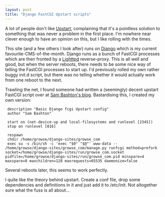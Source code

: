 ```yaml
---
layout: post
title: "Django FastCGI Upstart scripts"
---
```

A lot of people don't like [Upstart](http://upstart.ubuntu.com/), complaining that it's a pointless solution to something that was never a problem in the first place. I'm nowhere near clever enough to have an opinion on this, but I like rolling with the times. 

This site (and a few others I look after) runs on [Django](https://www.djangoproject.com/) which is my current favourite-CMS-of-the-month. Django runs as a bunch of FastCGI processes which are then fronted by a [Lighttpd](http://www.lighttpd.net/) reverse-proxy. This is all well and good, but when the server reboots, there needs to be some nice way of telling the FastCGI processes to start up. I'd previously rolled my own rather buggy init.d script, but there was no telling whether it would actually work from one reboot to the next.

Trawling the net, I found someone had written a (seemingly) decent upstart FastCGI script over at [Sam Bashton's blog](http://blog.bashton.com/2011/using-django-fastcgi-with-upstart/). Bastardising this, I created my own version:

     description "Basic Django fcgi Upstart config"
     author "Sam Bashton"

     start on (net-device-up and local-filesystems and runlevel [2345])
     stop on runlevel [016]

     respawn
     chdir /home/growse/django-sites/growse_com
     exec su -s /bin/sh -c 'exec "$0" "$@"' www-data -- /home/growse/django-sites/growse_com/manage.py runfcgi method=prefork socket=/home/growse/django-sites/run/growse_com.socket pidfile=/home/growse/django-sites/run/growse_com.pid minspare=4 maxspare=8 maxchildren=128 maxrequests=65535 daemonize=false

Several reboots later, this seems to work perfectly.

I quite like the theory behind upstart. Create a conf file, drop some dependencies and definitions in it and just add it to /etc/init. Not altogether sure what the fuss is all about...
